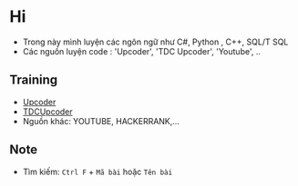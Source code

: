 # Hi

- Trong này mình luyện các ngôn ngữ như C#, Python , C++, SQL/T SQL
- Các nguồn luyện code : 'Upcoder', 'TDC Upcoder', 'Youtube', ..

## Training

- [Upcoder](http://www.upcoder.xyz/)
- [TDCUpcoder](http://tdc.upcoder.xyz/)
- Nguồn khác: YOUTUBE, HACKERRANK,...

## Note
- Tìm kiếm: `Ctrl F` + `Mã bài` hoặc `Tên bài`

